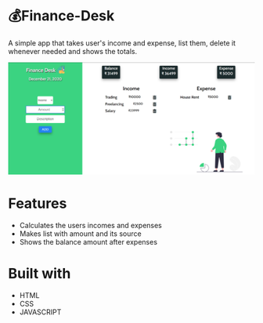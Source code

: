 


# 💰Finance-Desk

A simple app that takes user's income and expense, list them, delete it whenever needed and shows the totals.

![Finance Desk](\imgs\readmeimg.png)

# Features
- Calculates the users incomes and expenses
- Makes list with amount and its source
- Shows the balance amount after expenses

# Built with
- HTML
- CSS
- JAVASCRIPT
